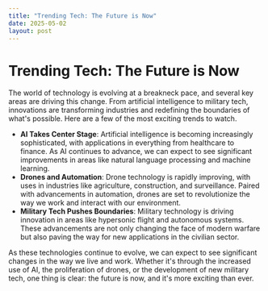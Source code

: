 ```yaml
---
title: "Trending Tech: The Future is Now"
date: 2025-05-02
layout: post
---
```


# Trending Tech: The Future is Now
The world of technology is evolving at a breakneck pace, and several key areas are driving this change. From artificial intelligence to military tech, innovations are transforming industries and redefining the boundaries of what's possible. Here are a few of the most exciting trends to watch.

* **AI Takes Center Stage**: Artificial intelligence is becoming increasingly sophisticated, with applications in everything from healthcare to finance. As AI continues to advance, we can expect to see significant improvements in areas like natural language processing and machine learning.
* **Drones and Automation**: Drone technology is rapidly improving, with uses in industries like agriculture, construction, and surveillance. Paired with advancements in automation, drones are set to revolutionize the way we work and interact with our environment.
* **Military Tech Pushes Boundaries**: Military technology is driving innovation in areas like hypersonic flight and autonomous systems. These advancements are not only changing the face of modern warfare but also paving the way for new applications in the civilian sector.

As these technologies continue to evolve, we can expect to see significant changes in the way we live and work. Whether it's through the increased use of AI, the proliferation of drones, or the development of new military tech, one thing is clear: the future is now, and it's more exciting than ever.